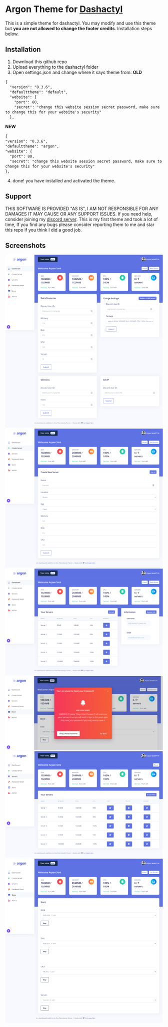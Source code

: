 # Argon Theme for [Dashactyl](https://github.com/realtwo2/dashactyl)
This is a simple theme for dashactyl. You may modify and use this theme but **you are not allowed to change the footer credits**. Installation steps below.

## Installation
1. Download this github repo
2. Upload everything to the dashactyl folder
3. Open settings.json and change where it says theme from:
**OLD**
```
{
  "version": "0.3.6",
  "defaulttheme": "default",
  "website": {
    "port": 80,
    "secret": "change this website session secret password, make sure to change this for your website's security"
  },
  ```
  **NEW**
  ```
  {
  "version": "0.3.6",
  "defaulttheme": "argon",
  "website": {
    "port": 80,
    "secret": "change this website session secret password, make sure to change this for your website's security"
  },
  ```
  4. done! you have installed and activated the theme.
  
  ## Support
  THIS SOFTWARE IS PROVIDED "AS IS", I AM NOT RESPONSIBLE FOR ANY DAMAGES IT MAY CAUSE OR ANY SUPPORT ISSUES. If you need help, consider joining my [discord server](https://discord.gg/CenrSdGxa4).
  This is my first theme and took a lot of time, If you find any bugs please consider reporting them to me and star this repo if you think I did a good job.
  
  ## Screenshots
  ![Admin Page](https://raw.githubusercontent.com/typicalGtaTG/dashactyl-argonTheme/main/screenshots/admin1.png)
  ![Server Creation Page](https://github.com/typicalGtaTG/dashactyl-argonTheme/raw/main/screenshots/create1.png)
  ![Dashboard Page](https://github.com/typicalGtaTG/dashactyl-argonTheme/raw/main/screenshots/dashboard1.png)
  ![Password Reset Alert](https://github.com/typicalGtaTG/dashactyl-argonTheme/raw/main/screenshots/password_reset1.png)
  ![Server List Page](https://github.com/typicalGtaTG/dashactyl-argonTheme/raw/main/screenshots/servers1.png)
  ![Store Page](https://github.com/typicalGtaTG/dashactyl-argonTheme/raw/main/screenshots/store1.png)
  
